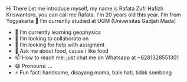 Hi There
Let me introduce myself, my name is Rafata Zufr Hafizh Kriswantoro, you can call me Rafata. I'm 20 years old this year. I'm from Yogyakarta
🔭 I’m currently studied at UGM (Universitas Gadjah Mada)
- 🌱 I’m currently learning geophysics
- 👯 I’m looking to collaborate on 
- 🤔 I’m looking for help with assigment
- 💬 Ask me about food, cause i like food 
- 📫 How to reach me: just chat me on Whatsapp at +6281328551301
- 😄 Pronouns: ...
- ⚡ Fun fact: handsome, disayang mama, baik hati, tidak sombong
